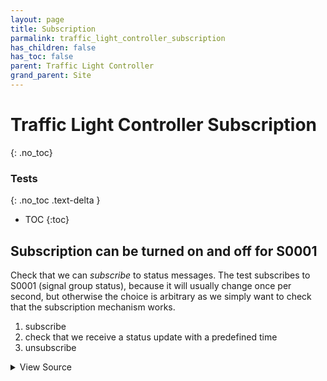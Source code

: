 ```yaml
---
layout: page
title: Subscription
parmalink: traffic_light_controller_subscription
has_children: false
has_toc: false
parent: Traffic Light Controller
grand_parent: Site
---
```


# Traffic Light Controller Subscription
{: .no_toc}



### Tests
{: .no_toc .text-delta }

- TOC
{:toc}

## Subscription can be turned on and off for S0001

Check that we can *subscribe* to status messages.
The test subscribes to S0001 (signal group status), because
it will usually change once per second, but otherwise the choice
is arbitrary as we simply want to check that
the subscription mechanism works.

1. subscribe
1. check that we receive a status update with a predefined time
1. unsubscribe

<details markdown="block">
  <summary>
     View Source
  </summary>
```ruby
Validator::Site.connected do |task,supervisor,site|
  component = Validator.config['main_component']
  status_list = [{'sCI'=>'S0001','n'=>'signalgroupstatus','uRt'=>'1' }]
  site.subscribe_to_status component, status_list, collect: {
    timeout: Validator.config['timeouts']['status_update']
  }
ensure
  unsubscribe_list = status_list.map { |item| item.slice('sCI','n') }
  site.unsubscribe_to_status component, unsubscribe_list
end
```
</details>


